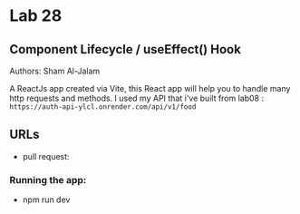 # Lab 28
## Component Lifecycle / useEffect() Hook
Authors: Sham Al-Jalam

A ReactJs app created via Vite, this React app will help you to handle many http requests and methods.
I used my API that i've built from lab08 : `https://auth-api-ylcl.onrender.com/api/v1/food`
## URLs

*  pull request: []()


### Running the app:
* npm run dev
